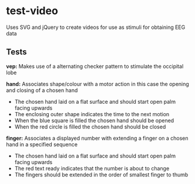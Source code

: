 # test-video

Uses SVG and jQuery to create videos for use as stimuli for obtaining EEG data

## Tests
**vep:**
Makes use of a alternating checker pattern to stimulate the occipital lobe

**hand:**
Associates shape/colour with a motor action in this case the opening and closing of a chosen hand
- The chosen hand laid on a flat surface and should start open palm facing upwards
- The enclosing outer shape indicates the time to the next motion
- When the blue square is filled the chosen hand should be opened
- When the red circle is filled the chosen hand should be closed

**finger:**
Associates a displayed number with extending a finger on a chosen hand in a specified sequence
- The chosen hand laid on a flat surface and should start open palm facing upwards
- The red text ready indicates that the number is about to change
- The fingers should be extended in the order of smallest finger to thumb